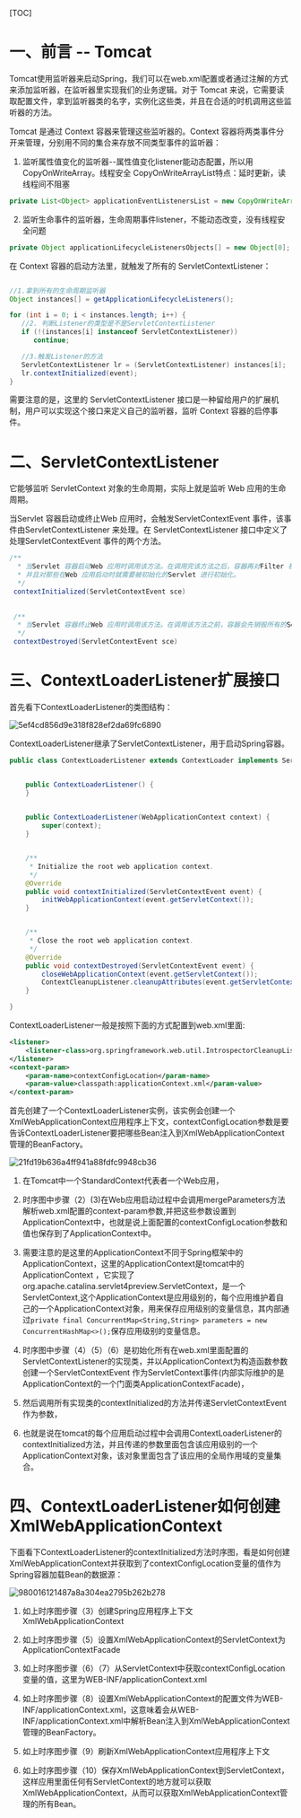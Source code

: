 [TOC]

# 一、前言 -- Tomcat
Tomcat使用监听器来启动Spring，我们可以在web.xml配置或者通过注解的方式来添加监听器，在监听器里实现我们的业务逻辑。对于 Tomcat 来说，它需要读取配置文件，拿到监听器类的名字，实例化这些类，并且在合适的时机调用这些监听器的方法。

Tomcat 是通过 Context 容器来管理这些监听器的。Context 容器将两类事件分开来管理，分别用不同的集合来存放不同类型事件的监听器：

1. 监听属性值变化的监听器--属性值变化listener能动态配置，所以用CopyOnWriteArray。线程安全
CopyOnWriteArrayList特点：延时更新，读线程间不阻塞
```java
private List<Object> applicationEventListenersList = new CopyOnWriteArrayList<>();
```

2. 监听生命事件的监听器，生命周期事件listener，不能动态改变，没有线程安全问题
```java
private Object applicationLifecycleListenersObjects[] = new Object[0];
```

在 Context 容器的启动方法里，就触发了所有的 ServletContextListener：
```java

//1.拿到所有的生命周期监听器
Object instances[] = getApplicationLifecycleListeners();

for (int i = 0; i < instances.length; i++) {
   //2. 判断Listener的类型是不是ServletContextListener
   if (!(instances[i] instanceof ServletContextListener))
      continue;

   //3.触发Listener的方法
   ServletContextListener lr = (ServletContextListener) instances[i];
   lr.contextInitialized(event);
}
```
需要注意的是，这里的 ServletContextListener 接口是一种留给用户的扩展机制，用户可以实现这个接口来定义自己的监听器，监听 Context 容器的启停事件。

# 二、ServletContextListener
它能够监听 ServletContext 对象的生命周期，实际上就是监听 Web 应用的生命周期。

当Servlet 容器启动或终止Web 应用时，会触发ServletContextEvent 事件，该事件由ServletContextListener 来处理。在 ServletContextListener 接口中定义了处理ServletContextEvent 事件的两个方法。

```java
/**
  * 当Servlet 容器启动Web 应用时调用该方法。在调用完该方法之后，容器再对Filter 初始化，
  * 并且对那些在Web 应用启动时就需要被初始化的Servlet 进行初始化。
  */
 contextInitialized(ServletContextEvent sce) 
 
 
 /**
  * 当Servlet 容器终止Web 应用时调用该方法。在调用该方法之前，容器会先销毁所有的Servlet 和Filter 过滤器。
  */
 contextDestroyed(ServletContextEvent sce)
```

# 三、ContextLoaderListener扩展接口

首先看下ContextLoaderListener的类图结构：

![5ef4cd856d9e318f828ef2da69fc6890](Tomcat如何启动Spring.resources/8brlq3mtlr.jpeg)

ContextLoaderListener继承了ServletContextListener，用于启动Spring容器。

```java
public class ContextLoaderListener extends ContextLoader implements ServletContextListener {


	public ContextLoaderListener() {
	}

	
	public ContextLoaderListener(WebApplicationContext context) {
		super(context);
	}


	/**
	 * Initialize the root web application context.
	 */
	@Override
	public void contextInitialized(ServletContextEvent event) {
		initWebApplicationContext(event.getServletContext());
	}


	/**
	 * Close the root web application context.
	 */
	@Override
	public void contextDestroyed(ServletContextEvent event) {
		closeWebApplicationContext(event.getServletContext());
		ContextCleanupListener.cleanupAttributes(event.getServletContext());
	}

}
```

ContextLoaderListener一般是按照下面的方式配置到web.xml里面:
```xml
<listener>
    <listener-class>org.springframework.web.util.IntrospectorCleanupListener</listener-class>
</listener>
<context-param>
    <param-name>contextConfigLocation</param-name>
    <param-value>classpath:applicationContext.xml</param-value>
</context-param>
```
首先创建了一个ContextLoaderListener实例，该实例会创建一个XmlWebApplicationContext应用程序上下文，contextConfigLocation参数是要告诉ContextLoaderListener要把哪些Bean注入到XmlWebApplicationContext管理的BeanFactory。

![21fd19b636a4ff941a88fdfc9948cb36](Tomcat如何启动Spring.resources/32f02djtdb.jpeg)

1. 在Tomcat中一个StandardContext代表者一个Web应用，

2. 时序图中步骤（2）(3)在Web应用启动过程中会调用mergeParameters方法解析web.xml配置的context-param参数,并把这些参数设置到ApplicationContext中，也就是说上面配置的contextConfigLocation参数和值也保存到了ApplicationContext中。

3. 需要注意的是这里的ApplicationContext不同于Spring框架中的ApplicationContext，这里的ApplicationContext是tomcat中的ApplicationContext ，它实现了 org.apache.catalina.servlet4preview.ServletContext，是一个ServletContext,这个ApplicationContext是应用级别的，每个应用维护着自己的一个ApplicationContext对象，用来保存应用级别的变量信息，其内部通过`private final ConcurrentMap<String,String> parameters = new ConcurrentHashMap<>();`保存应用级别的变量信息。

4. 时序图中步骤（4）（5）（6）是初始化所有在web.xml里面配置的ServletContextListener的实现类，并以ApplicationContext为构造函数参数创建一个ServletContextEvent 作为ServletContext事件(内部实际维护的是ApplicationContext的一个门面类ApplicationContextFacade)，

5. 然后调用所有实现类的contextInitialized的方法并传递ServletContextEvent作为参数，

6. 也就是说在tomcat的每个应用启动过程中会调用ContextLoaderListener的contextInitialized方法，并且传递的参数里面包含该应用级别的一个ApplicationContext对象，该对象里面包含了该应用的全局作用域的变量集合。


# 四、ContextLoaderListener如何创建XmlWebApplicationContext

下面看下ContextLoaderListener的contextInitialized方法时序图，看是如何创建XmlWebApplicationContext并获取到了contextConfigLocation变量的值作为Spring容器加载Bean的数据源：

![980016121487a8a304ea2795b262b278](Tomcat如何启动Spring.resources/pycutt03ob.jpeg)


1. 如上时序图步骤（3）创建Spring应用程序上下文XmlWebApplicationContext

2. 如上时序图步骤（5）设置XmlWebApplicationContext的ServletContext为ApplicationContextFacade

3. 如上时序图步骤（6）（7）从ServletContext中获取contextConfigLocation变量的值，这里为WEB-INF/applicationContext.xml

4. 如上时序图步骤（8）设置XmlWebApplicationContext的配置文件为WEB-INF/applicationContext.xml，这意味着会从WEB-INF/applicationContext.xml中解析Bean注入到XmlWebApplicationContext管理的BeanFactory。

5. 如上时序图步骤（9）刷新XmlWebApplicationContext应用程序上下文

6. 如上时序图步骤（10）保存XmlWebApplicationContext到ServletContext，这样应用里面任何有ServletContext的地方就可以获取XmlWebApplicationContext，从而可以获取XmlWebApplicationContext管理的所有Bean。
